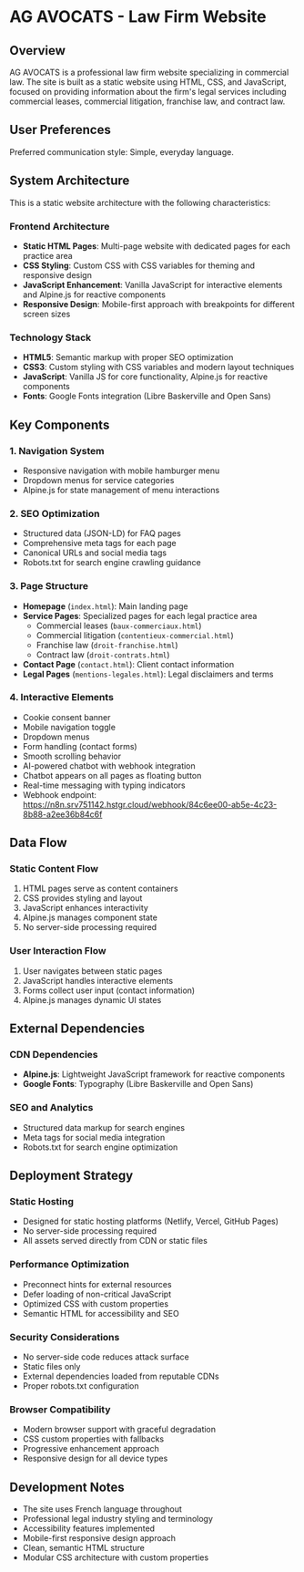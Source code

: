 # AG AVOCATS - Law Firm Website

## Overview

AG AVOCATS is a professional law firm website specializing in commercial law. The site is built as a static website using HTML, CSS, and JavaScript, focused on providing information about the firm's legal services including commercial leases, commercial litigation, franchise law, and contract law.

## User Preferences

Preferred communication style: Simple, everyday language.

## System Architecture

This is a static website architecture with the following characteristics:

### Frontend Architecture
- **Static HTML Pages**: Multi-page website with dedicated pages for each practice area
- **CSS Styling**: Custom CSS with CSS variables for theming and responsive design
- **JavaScript Enhancement**: Vanilla JavaScript for interactive elements and Alpine.js for reactive components
- **Responsive Design**: Mobile-first approach with breakpoints for different screen sizes

### Technology Stack
- **HTML5**: Semantic markup with proper SEO optimization
- **CSS3**: Custom styling with CSS variables and modern layout techniques
- **JavaScript**: Vanilla JS for core functionality, Alpine.js for reactive components
- **Fonts**: Google Fonts integration (Libre Baskerville and Open Sans)

## Key Components

### 1. Navigation System
- Responsive navigation with mobile hamburger menu
- Dropdown menus for service categories
- Alpine.js for state management of menu interactions

### 2. SEO Optimization
- Structured data (JSON-LD) for FAQ pages
- Comprehensive meta tags for each page
- Canonical URLs and social media tags
- Robots.txt for search engine crawling guidance

### 3. Page Structure
- **Homepage** (`index.html`): Main landing page
- **Service Pages**: Specialized pages for each legal practice area
  - Commercial leases (`baux-commerciaux.html`)
  - Commercial litigation (`contentieux-commercial.html`)
  - Franchise law (`droit-franchise.html`)
  - Contract law (`droit-contrats.html`)
- **Contact Page** (`contact.html`): Client contact information
- **Legal Pages** (`mentions-legales.html`): Legal disclaimers and terms

### 4. Interactive Elements
- Cookie consent banner
- Mobile navigation toggle
- Dropdown menus
- Form handling (contact forms)
- Smooth scrolling behavior
- AI-powered chatbot with webhook integration
- Chatbot appears on all pages as floating button
- Real-time messaging with typing indicators
- Webhook endpoint: https://n8n.srv751142.hstgr.cloud/webhook/84c6ee00-ab5e-4c23-8b88-a2ee36b84c6f

## Data Flow

### Static Content Flow
1. HTML pages serve as content containers
2. CSS provides styling and layout
3. JavaScript enhances interactivity
4. Alpine.js manages component state
5. No server-side processing required

### User Interaction Flow
1. User navigates between static pages
2. JavaScript handles interactive elements
3. Forms collect user input (contact information)
4. Alpine.js manages dynamic UI states

## External Dependencies

### CDN Dependencies
- **Alpine.js**: Lightweight JavaScript framework for reactive components
- **Google Fonts**: Typography (Libre Baskerville and Open Sans)

### SEO and Analytics
- Structured data markup for search engines
- Meta tags for social media integration
- Robots.txt for search engine optimization

## Deployment Strategy

### Static Hosting
- Designed for static hosting platforms (Netlify, Vercel, GitHub Pages)
- No server-side processing required
- All assets served directly from CDN or static files

### Performance Optimization
- Preconnect hints for external resources
- Defer loading of non-critical JavaScript
- Optimized CSS with custom properties
- Semantic HTML for accessibility and SEO

### Security Considerations
- No server-side code reduces attack surface
- Static files only
- External dependencies loaded from reputable CDNs
- Proper robots.txt configuration

### Browser Compatibility
- Modern browser support with graceful degradation
- CSS custom properties with fallbacks
- Progressive enhancement approach
- Responsive design for all device types

## Development Notes

- The site uses French language throughout
- Professional legal industry styling and terminology
- Accessibility features implemented
- Mobile-first responsive design approach
- Clean, semantic HTML structure
- Modular CSS architecture with custom properties